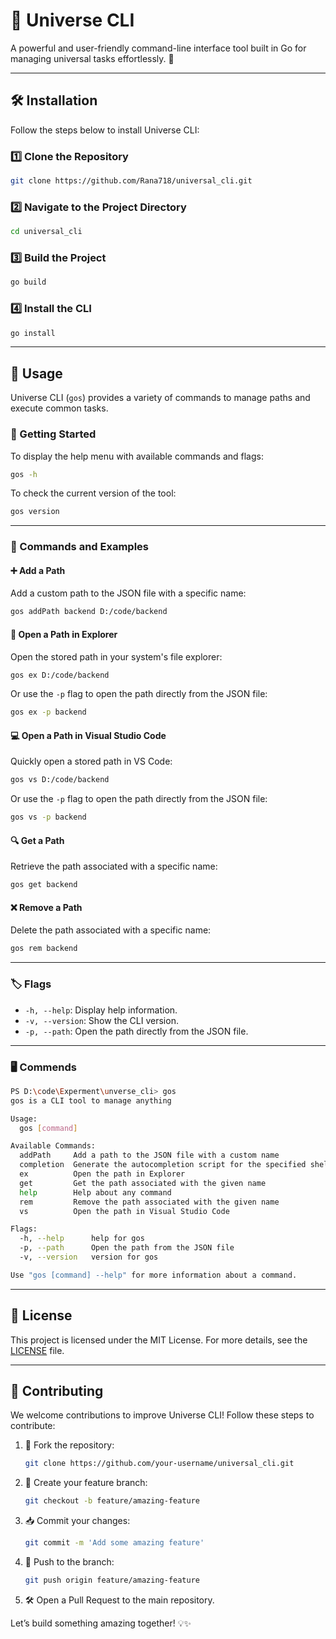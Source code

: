 # 🌌 Universe CLI

A powerful and user-friendly command-line interface tool built in Go for managing universal tasks effortlessly. 🚀

---

## 🛠 Installation

Follow the steps below to install Universe CLI:

### 1️⃣ Clone the Repository
```bash
git clone https://github.com/Rana718/universal_cli.git
```

### 2️⃣ Navigate to the Project Directory
```bash
cd universal_cli
```

### 3️⃣ Build the Project
```bash
go build
```

### 4️⃣ Install the CLI
```bash
go install
```

---

## 📖 Usage

Universe CLI (`gos`) provides a variety of commands to manage paths and execute common tasks.

### 🚀 Getting Started
To display the help menu with available commands and flags:
```bash
gos -h
```

To check the current version of the tool:
```bash
gos version
```

---

### 🔧 Commands and Examples

#### ➕ Add a Path
Add a custom path to the JSON file with a specific name:
```bash
gos addPath backend D:/code/backend
```

#### 📂 Open a Path in Explorer
Open the stored path in your system's file explorer:
```bash
gos ex D:/code/backend
```
Or use the `-p` flag to open the path directly from the JSON file:
```bash
gos ex -p backend
```

#### 💻 Open a Path in Visual Studio Code
Quickly open a stored path in VS Code:
```bash
gos vs D:/code/backend
```
Or use the `-p` flag to open the path directly from the JSON file:
```bash
gos vs -p backend
```

#### 🔍 Get a Path
Retrieve the path associated with a specific name:
```bash
gos get backend
```

#### ❌ Remove a Path
Delete the path associated with a specific name:
```bash
gos rem backend
```

<!-- #### 🔄 Autocompletion
Generate an autocompletion script for your shell:
```bash
gos completion [shell]
``` -->

---

### 🏷 Flags
- `-h, --help`: Display help information.
- `-v, --version`: Show the CLI version.
- `-p, --path`: Open the path directly from the JSON file.

---

### 🖥 Commends
```bash
PS D:\code\Experment\unverse_cli> gos
gos is a CLI tool to manage anything

Usage:
  gos [command]

Available Commands:
  addPath     Add a path to the JSON file with a custom name
  completion  Generate the autocompletion script for the specified shell
  ex          Open the path in Explorer
  get         Get the path associated with the given name
  help        Help about any command
  rem         Remove the path associated with the given name
  vs          Open the path in Visual Studio Code

Flags:
  -h, --help      help for gos
  -p, --path      Open the path from the JSON file
  -v, --version   version for gos

Use "gos [command] --help" for more information about a command.
```

---

## 📜 License

This project is licensed under the MIT License. For more details, see the [LICENSE](LICENSE) file.

---

## 🤝 Contributing

We welcome contributions to improve Universe CLI! Follow these steps to contribute:

1. 🍴 Fork the repository:
   ```bash
   git clone https://github.com/your-username/universal_cli.git
   ```

2. 🌟 Create your feature branch:
   ```bash
   git checkout -b feature/amazing-feature
   ```

3. 📥 Commit your changes:
   ```bash
   git commit -m 'Add some amazing feature'
   ```

4. 🚀 Push to the branch:
   ```bash
   git push origin feature/amazing-feature
   ```

5. 🛠 Open a Pull Request to the main repository.

Let’s build something amazing together! 💡✨
